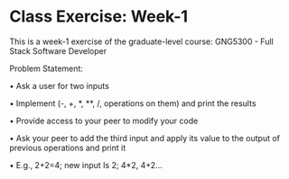 # Class Exercise: Week-1

This is a week-1 exercise of the graduate-level course: GNG5300 - Full Stack Software Developer

Problem Statement: 

•	Ask a user for two inputs

•	Implement (-, +, *, **, /, operations on them) and print the results

•	Provide access to your peer to modify your code

•	Ask your peer to add the third input and apply its value to the output of previous operations and print it

•	E.g., 2+2=4; new input Is 2; 4*2, 4+2…

